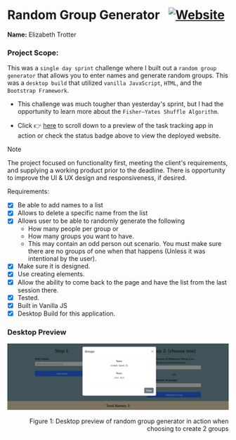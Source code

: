 # Random Group Generator &nbsp;&nbsp;<a href="https://randomnamegeneratorgroups.vercel.app/">![Website](https://img.shields.io/website?url=https%3A%2F%2Frandomnamegeneratorgroups.vercel.app%2F&up_message=ONLINE&up_color=355E3B&down_message=OFFLINE&down_color=8B0000&style=for-the-badge&logo=vercel)</a>

**Name:** Elizabeth Trotter

### Project Scope: 

This was a `single day sprint` challenge where I built out a `random group generator` that allows you to enter names and generate random groups. This was a `desktop build` that utilized `vanilla JavaScript`, `HTML`, and the `Bootstrap Framework`. 

- This challenge was much tougher than yesterday's sprint, but I had the opportunity to learn more about the `Fisher–Yates Shuffle Algorithm`.

- Click :point_right: [here](#desktop-preview) to scroll down to a preview of the task tracking app in action or check the status badge above to view the deployed website.

> [!NOTE]  
> The project focused on functionality first, meeting the client's requirements, and supplying a working product prior to the deadline. There is opportunity to improve the UI & UX design and responsiveness, if desired. 


Requirements:

- [x] Be able to add names to a list
- [x] Allows to delete a specific name from the list
- [x] Allows user to be able to randomly generate the following
    - How many people per group or
    - How many groups you want to have.
    - This may contain an odd person out scenario. You must make sure there are no groups of one when that happens (Unless it was intentional by the user).
- [x] Make sure it is designed.
- [x] Use creating elements.
- [x] Allow the ability to come back to the page and have the list from the last session there.
- [x] Tested.
- [x] Built in Vanilla JS
- [x] Desktop Build for this application.

### Desktop Preview
![alt text](./assets/groupspreview.png)
<p align="right">Figure 1: Desktop preview of random group generator in action when choosing to create 2 groups</p>
